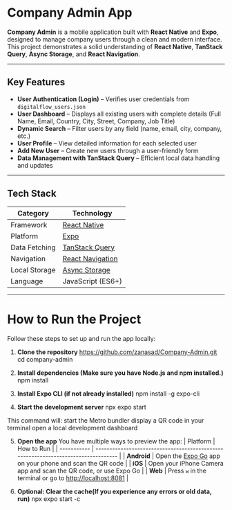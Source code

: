 
# Company Admin App

**Company Admin** is a mobile application built with **React Native** and **Expo**, designed to manage company users through a clean and modern interface.  
This project demonstrates a solid understanding of **React Native**, **TanStack Query**, **Async Storage**, and **React Navigation**.

---

## Key Features
- **User Authentication (Login)** – Verifies user credentials from `digitalflow_users.json`
- **User Dashboard** – Displays all existing users with complete details (Full Name, Email, Country, City, Street, Company, Job Title)
- **Dynamic Search** – Filter users by any field (name, email, city, company, etc.)
- **User Profile** – View detailed information for each selected user
- **Add New User** – Create new users through a user-friendly form
- **Data Management with TanStack Query** – Efficient local data handling and updates

---

## Tech Stack

| Category      | Technology |
|---------------|-------------|
| Framework     | [React Native](https://reactnative.dev/) |
| Platform      | [Expo](https://expo.dev/) |
| Data Fetching | [TanStack Query](https://tanstack.com/query/latest) |
| Navigation    | [React Navigation](https://reactnavigation.org/) |
| Local Storage | [Async Storage](https://github.com/react-native-async-storage/async-storage) |
| Language      | JavaScript (ES6+) |

---

# How to Run the Project
Follow these steps to set up and run the app locally:

1. **Clone the repository**
    https://github.com/zanasad/Company-Admin.git
    cd company-admin

2. **Install dependencies (Make sure you have Node.js and npm installed.)**
    npm install

3. **Install Expo CLI (if not already installed)**
    npm install -g expo-cli

4. **Start the development server**
    npx expo start

This command will:
start the Metro bundler
display a QR code in your terminal
open a local development dashboard

5. **Open the app**
You have multiple ways to preview the app:
| Platform    | How to Run                                                                         |
| ----------- | ---------------------------------------------------------------------------------- |
| **Android** | Open the [Expo Go](https://expo.dev/client) app on your phone and scan the QR code |
| **iOS**     | Open your iPhone Camera app and scan the QR code, or use Expo Go                   |
| **Web**     | Press `w` in the terminal or go to [http://localhost:8081](http://localhost:8081)  |

6. **Optional: Clear the cache(If you experience any errors or old data, run)**
    npx expo start -c

